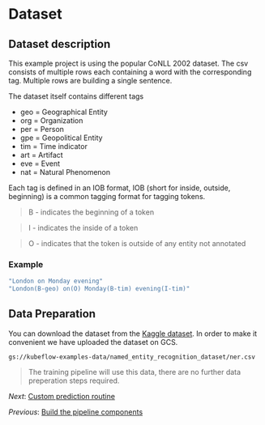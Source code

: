 # Dataset

## Dataset description

This example project is using the popular CoNLL 2002 dataset. The csv consists of multiple rows each containing a word with the corresponding tag. Multiple rows are building a single sentence. 

The dataset itself contains different tags
* geo = Geographical Entity 
* org = Organization 
* per = Person 
* gpe = Geopolitical Entity 
* tim = Time indicator 
* art = Artifact 
* eve = Event 
* nat = Natural Phenomenon

Each tag is defined in an IOB format, IOB (short for inside, outside, beginning) is a common tagging format for tagging tokens.

> B - indicates the beginning of a token

> I - indicates the inside of a token

> O - indicates that the token is outside of any entity not annotated

### Example

```bash
"London on Monday evening"
"London(B-geo) on(O) Monday(B-tim) evening(I-tim)"
```

## Data Preparation
You can download the dataset from the [Kaggle dataset](https://www.kaggle.com/abhinavwalia95/entity-annotated-corpus). In order to make it convenient we have uploaded the dataset on GCS.

```
gs://kubeflow-examples-data/named_entity_recognition_dataset/ner.csv
```

> The training pipeline will use this data, there are no further data preperation steps required.

*Next*: [Custom prediction routine](step-4-custom-prediction-routine.md)

*Previous*: [Build the pipeline components](step-2-build-components.md)